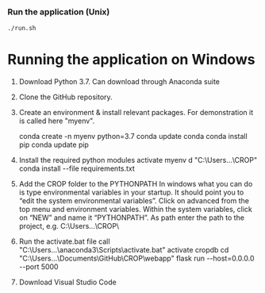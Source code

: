 ### Run the application (Unix)
    ./run.sh

# Running the application on Windows

1.	Download Python 3.7. Can download through Anaconda suite
2.	Clone the GitHub repository. 
3.	Create an environment & install relevant packages. For demonstration it is called here "myenv".

    conda create -n myenv python=3.7
    conda update conda
    conda install pip
    conda update pip

4.	Install the required python modules
    activate myenv
    d "C:\Users\...\CROP\"
    conda install --file requirements.txt

5.	Add the CROP folder to the PYTHONPATH
In windows what you can do is type environmental variables in your startup. It should point you to “edit the system environmental variables”. Click on advanced from the top menu and environment variables. Within the system variables, click on “NEW” and name it “PYTHONPATH”. As path enter the path to the project, e.g. C:\Users\...\CROP\
6.	Run the activate.bat file
    call "C:\Users\...\anaconda3\Scripts\activate.bat" activate cropdb
    cd "C:\Users\...\Documents\GitHub\CROP\webapp"
    flask run --host=0.0.0.0 --port 5000

7.	Download Visual Studio Code

